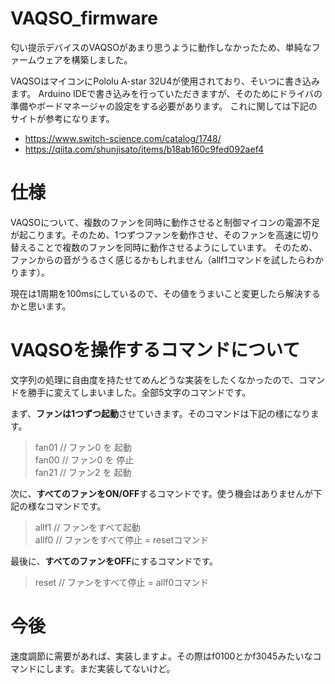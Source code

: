 # VAQSO_firmware
匂い提示デバイスのVAQSOがあまり思うように動作しなかったため、単純なファームウェアを構築しました。

VAQSOはマイコンにPololu A-star 32U4が使用されており、そいつに書き込みます。
Arduino IDEで書き込みを行っていただきますが、そのためにドライバの準備やボードマネージャの設定をする必要があります。
これに関しては下記のサイトが参考になります。

* https://www.switch-science.com/catalog/1748/
* https://qiita.com/shunjisato/items/b18ab160c9fed092aef4

# 仕様

VAQSOについて、複数のファンを同時に動作させると制御マイコンの電源不足が起こります。そのため、1つずつファンを動作させ、そのファンを高速に切り替えることで複数のファンを同時に動作させるようにしています。
そのため、ファンからの音がうるさく感じるかもしれません（allf1コマンドを試したらわかります）。

現在は1周期を100msにしているので、その値をうまいこと変更したら解決するかと思います。


# VAQSOを操作するコマンドについて

文字列の処理に自由度を持たせてめんどうな実装をしたくなかったので、コマンドを勝手に変えてしまいました。全部5文字のコマンドです。  

まず、<b>ファンは1つずつ起動</b>させていきます。そのコマンドは下記の様になります。

> fan01  // ファン0 を 起動  
> fan00  // ファン0 を 停止  
> fan21  // ファン2 を 起動  

次に、<b>すべてのファンをON/OFF</b>するコマンドです。使う機会はありませんが下記の様なコマンドです。

> allf1  // ファンをすべて起動  
> allf0  // ファンをすべて停止 = resetコマンド

最後に、<b>すべてのファンをOFF</b>にするコマンドです。

> reset  // ファンをすべて停止 = allf0コマンド

# 今後
 
速度調節に需要があれば、実装しますよ。その際はf0100とかf3045みたいなコマンドにします。まだ実装してないけど。
